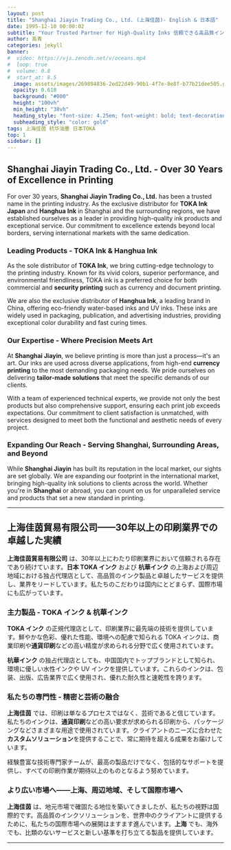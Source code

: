 ```yaml
---
layout: post
title: "Shanghai Jiayin Trading Co., Ltd. (上海佳茵)- English & 日本語"
date: 1995-12-10 00:00:02
subtitle: "Your Trusted Partner for High-Quality Inks 信頼できる高品質インクのパートナー"
author: 高青
categories: jekyll
banner:
#  video: https://vjs.zencdn.net/v/oceans.mp4
#  loop: true
#  volume: 0.8
#  start_at: 8.5
  image: assets/images/269894836-2ed22d49-90b1-4f7e-8e8f-b77b21dee505.gif
  opacity: 0.618
  background: "#000"
  height: "100vh"
  min_height: "38vh"
  heading_style: "font-size: 4.25em; font-weight: bold; text-decoration: underline"
  subheading_style: "color: gold"
tags: 上海佳茵 杭华油墨 日本TOKA
top: 1
sidebar: []
---
```


## Shanghai Jiayin Trading Co., Ltd. - Over 30 Years of Excellence in Printing

For over 30 years, **Shanghai Jiayin Trading Co., Ltd.** has been a trusted name in the printing industry. As the exclusive distributor for **TOKA Ink Japan** and **Hanghua Ink** in Shanghai and the surrounding regions, we have established ourselves as a leader in providing high-quality ink products and exceptional service. Our commitment to excellence extends beyond local borders, serving international markets with the same dedication.

### Leading Products - TOKA Ink & Hanghua Ink

As the sole distributor of **TOKA Ink**, we bring cutting-edge technology to the printing industry. Known for its vivid colors, superior performance, and environmental friendliness, TOKA ink is a preferred choice for both commercial and **security printing** such as currency and document printing.

We are also the exclusive distributor of **Hanghua Ink**, a leading brand in China, offering eco-friendly water-based inks and UV inks. These inks are widely used in packaging, publication, and advertising industries, providing exceptional color durability and fast curing times.

### Our Expertise - Where Precision Meets Art

At **Shanghai Jiayin**, we believe printing is more than just a process—it's an art. Our inks are used across diverse applications, from high-end **currency printing** to the most demanding packaging needs. We pride ourselves on delivering **tailor-made solutions** that meet the specific demands of our clients. 

With a team of experienced technical experts, we provide not only the best products but also comprehensive support, ensuring each print job exceeds expectations. Our commitment to client satisfaction is unmatched, with services designed to meet both the functional and aesthetic needs of every project.

### Expanding Our Reach - Serving Shanghai, Surrounding Areas, and Beyond

While **Shanghai Jiayin** has built its reputation in the local market, our sights are set globally. We are expanding our footprint in the international market, bringing high-quality ink solutions to clients across the world. Whether you're in **Shanghai** or abroad, you can count on us for unparalleled service and products that set a new standard in printing.

---

## 上海佳茵貿易有限公司——30年以上の印刷業界での卓越した実績

**上海佳茵貿易有限公司** は、30年以上にわたり印刷業界において信頼される存在であり続けています。**日本 TOKA インク** および **杭華インク** の上海および周辺地域における独占代理店として、高品質のインク製品と卓越したサービスを提供し、業界をリードしています。私たちのこだわりは国内にとどまらず、国際市場にも広がっています。

### 主力製品 - TOKA インク & 杭華インク

**TOKA インク** の正規代理店として、印刷業界に最先端の技術を提供しています。鮮やかな色彩、優れた性能、環境への配慮で知られる TOKA インクは、商業印刷や**通貨印刷**などの高い精度が求められる分野で広く使用されています。

**杭華インク** の独占代理店としても、中国国内でトップブランドとして知られ、環境に優しい水性インクや UV インクを提供しています。これらのインクは、包装、出版、広告業界で広く使用され、優れた耐久性と速乾性を誇ります。

### 私たちの専門性 - 精密と芸術の融合

**上海佳茵** では、印刷は単なるプロセスではなく、芸術であると信じています。私たちのインクは、**通貨印刷**などの高い要求が求められる印刷から、パッケージングなどさまざまな用途で使用されています。クライアントのニーズに合わせた**カスタムソリューション**を提供することで、常に期待を超える成果をお届けしています。

経験豊富な技術専門家チームが、最高の製品だけでなく、包括的なサポートを提供し、すべての印刷作業が期待以上のものとなるよう努めています。

### より広い市場へ——上海、周辺地域、そして国際市場へ

**上海佳茵** は、地元市場で確固たる地位を築いてきましたが、私たちの視野は国際的です。高品質のインクソリューションを、世界中のクライアントに提供するために、私たちの国際市場への展開はますます進んでいます。**上海** でも、海外でも、比類のないサービスと新しい基準を打ち立てる製品を提供しています。

---

